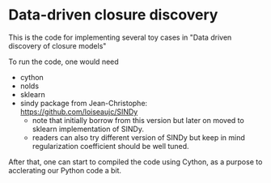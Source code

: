 # Data-driven closure discovery

This is the code for implementing several toy cases in "Data driven discovery of closure models"

To run the code, one would need
- cython
- nolds
- sklearn
- sindy package from Jean-Christophe: https://github.com/loiseaujc/SINDy 
    - note that initially borrow from this version but later on moved to sklearn implementation of SINDy.
    - readers can also try different version of SINDy but keep in mind regularization coefficient should be well tuned.

After that, one can start to compiled the code using Cython, as a purpose to acclerating our Python code a bit.



